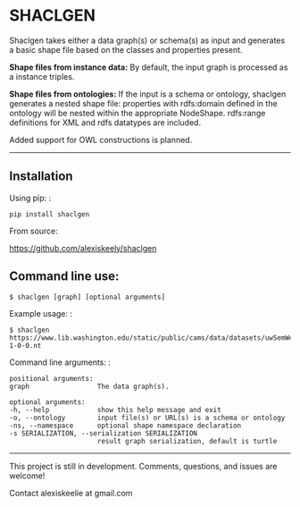 SHACLGEN
========

Shaclgen takes either a data graph(s) or schema(s) as input and
generates a basic shape file based on the classes and properties
present.

**Shape files from instance data:** By default, the input graph is
processed as a instance triples. 

**Shape files from ontologies:** If the input is a schema or ontology,
shaclgen generates a nested shape file: properties with rdfs:domain
defined in the ontology will be nested within the appropriate NodeShape.
rdfs:range definitions for XML and rdfs datatypes are included.

Added support for OWL constructions is planned.

* * * * *

Installation
------------

Using pip: :

    pip install shaclgen

From source:

<https://github.com/alexiskeely/shaclgen>

Command line use:
-----------------

    $ shaclgen [graph] [optional arguments]

Example usage: :

    $ shaclgen https://www.lib.washington.edu/static/public/cams/data/datasets/uwSemWebParts/webResource-1-0-0.nt

Command line arguments: :

    positional arguments:
    graph                 The data graph(s).

    optional arguments:
    -h, --help            show this help message and exit
    -o, --ontology        input file(s) or URL(s) is a schema or ontology
    -ns, --namespace      optional shape namespace declaration
    -s SERIALIZATION, --serialization SERIALIZATION
                          result graph serialization, default is turtle

* * * * *

This project is still in development. Comments, questions, and issues
are welcome!

Contact alexiskeelie at gmail.com
